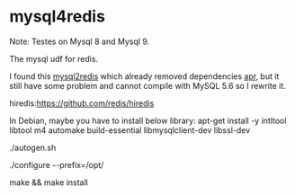# mysql4redis

Note: Testes on Mysql 8 and Mysql 9.

The mysql udf for redis.

I found this [mysql2redis](https://github.com/wurei/mysql4redis.git/) which already removed dependencies [apr](http://apr.apache.org/download.cgi), but it still have some problem and cannot compile with MySQL 5.6 so I rewrite it.

hiredis:https://github.com/redis/hiredis

In Debian, maybe you have to install below library:
apt-get install -y intltool libtool m4 automake build-essential libmysqlclient-dev libssl-dev


./autogen.sh

./configure --prefix=/opt/

make && make install

